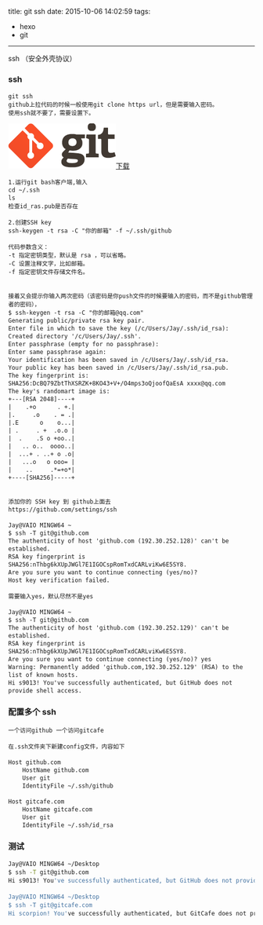 title: git ssh
date: 2015-10-06 14:02:59
tags:

- hexo
- git

---

ssh （安全外壳协议）

<!--more-->

### ssh

    git ssh
    github上拉代码的时候一般使用git clone https url，但是需要输入密码。
    使用ssh就不要了，需要设置下。

![](/img/git.png)[下载](http://www.git-scm.com/download)

    1.运行git bash客户端,输入
    cd ~/.ssh
    ls
    检查id_ras.pub是否存在

    2.创建SSH key
    ssh-keygen -t rsa -C "你的邮箱" -f ~/.ssh/github

    代码参数含义：
    -t 指定密钥类型，默认是 rsa ，可以省略。
    -C 设置注释文字，比如邮箱。
    -f 指定密钥文件存储文件名。


    接着又会提示你输入两次密码（该密码是你push文件的时候要输入的密码，而不是github管理者的密码），
    $ ssh-keygen -t rsa -C "你的邮箱@qq.com"
    Generating public/private rsa key pair.
    Enter file in which to save the key (/c/Users/Jay/.ssh/id_rsa):
    Created directory '/c/Users/Jay/.ssh'.
    Enter passphrase (empty for no passphrase):
    Enter same passphrase again:
    Your identification has been saved in /c/Users/Jay/.ssh/id_rsa.
    Your public key has been saved in /c/Users/Jay/.ssh/id_rsa.pub.
    The key fingerprint is:
    SHA256:DcBQ79ZbtThXSRZK+8KO43+V+/O4mps3oQjoofQaEsA xxxx@qq.com
    The key's randomart image is:
    +---[RSA 2048]----+
    |    .+o      . +.|
    |.     .o    . = .|
    |.E      o    o...|
    | .     . +  .o.o |
    |  .    .S o +oo..|
    |   .. o..  oooo..|
    |  ...+ . ..+ o .o|
    |   ...o   o ooo= |
    |    ..     .*=+o*|
    +----[SHA256]-----+


    添加你的 SSH key 到 github上面去
    https://github.com/settings/ssh

    Jay@VAIO MINGW64 ~
    $ ssh -T git@github.com
    The authenticity of host 'github.com (192.30.252.128)' can't be established.
    RSA key fingerprint is SHA256:nThbg6kXUpJWGl7E1IGOCspRomTxdCARLviKw6E5SY8.
    Are you sure you want to continue connecting (yes/no)?
    Host key verification failed.

    需要输入yes，默认尽然不是yes

    Jay@VAIO MINGW64 ~
    $ ssh -T git@github.com
    The authenticity of host 'github.com (192.30.252.129)' can't be established.
    RSA key fingerprint is SHA256:nThbg6kXUpJWGl7E1IGOCspRomTxdCARLviKw6E5SY8.
    Are you sure you want to continue connecting (yes/no)? yes
    Warning: Permanently added 'github.com,192.30.252.129' (RSA) to the list of known hosts.
    Hi s9013! You've successfully authenticated, but GitHub does not provide shell access.

### 配置多个 ssh

    一个访问github 一个访问gitcafe

    在.ssh文件夹下新建config文件，内容如下

    Host github.com
        HostName github.com
        User git
        IdentityFile ~/.ssh/github

    Host gitcafe.com
        HostName gitcafe.com
        User git
        IdentityFile ~/.ssh/id_rsa

### 测试

```bash
Jay@VAIO MINGW64 ~/Desktop
$ ssh -T git@github.com
Hi s9013! You've successfully authenticated, but GitHub does not provide shell access.

Jay@VAIO MINGW64 ~/Desktop
$ ssh -T git@gitcafe.com
Hi scorpion! You've successfully authenticated, but GitCafe does not provide shell access.
```
